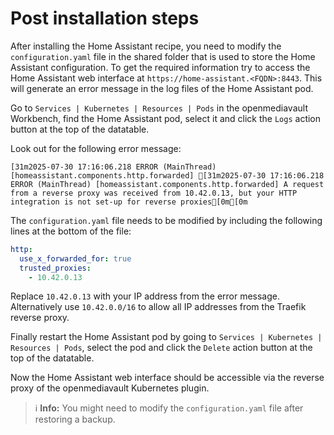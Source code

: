 # Post installation steps

After installing the Home Assistant recipe, you need to modify the `configuration.yaml`
file in the shared folder that is used to store the Home Assistant configuration.
To get the required information try to access the Home Assistant web interface at 
`https://home-assistant.<FQDN>:8443`. This will generate an error message in the 
log files of the Home Assistant pod.

Go to `Services | Kubernetes | Resources | Pods` in the openmediavault Workbench,
find the Home Assistant pod, select it and click the `Logs` action button at the
top of the datatable.

Look out for the following error message:
```text
[31m2025-07-30 17:16:06.218 ERROR (MainThread) [homeassistant.components.http.forwarded] [31m2025-07-30 17:16:06.218 ERROR (MainThread) [homeassistant.components.http.forwarded] A request from a reverse proxy was received from 10.42.0.13, but your HTTP integration is not set-up for reverse proxies[0m[0m
```

The `configuration.yaml` file needs to be modified by including the following lines
at the bottom of the file:

```yaml
http:
  use_x_forwarded_for: true
  trusted_proxies:
    - 10.42.0.13
```

Replace `10.42.0.13` with your IP address from the error message. Alternatively 
use `10.42.0.0/16` to allow all IP addresses from the Traefik reverse proxy.

Finally restart the Home Assistant pod by going to `Services | Kubernetes | Resources | Pods`,
select the pod and click the `Delete` action button at the top of the datatable.

Now the Home Assistant web interface should be accessible via the reverse proxy of
the openmediavault Kubernetes plugin.

> ℹ️ **Info:** You might need to modify the `configuration.yaml` file after restoring a backup.

